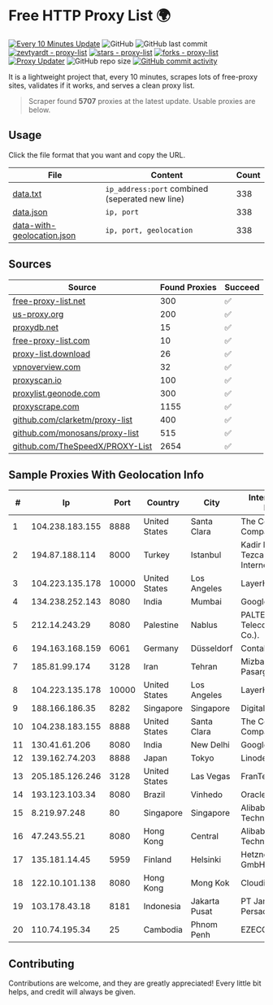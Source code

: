 
# Free HTTP Proxy List 🌍

[![Every 10 Minutes Update](https://github.com/mertguvencli/http-proxy-list/actions/workflows/main.yml/badge.svg?branch=main)](https://github.com/mertguvencli/http-proxy-list/actions/workflows/main.yml)
![GitHub](https://img.shields.io/github/license/mertguvencli/http-proxy-list)
![GitHub last commit](https://img.shields.io/github/last-commit/mertguvencli/http-proxy-list)
[![zevtyardt - proxy-list](https://img.shields.io/static/v1?label=zevtyardt&message=proxy-list&color=blue&logo=github)](https://github.com/zevtyardt/proxy-list "Go to GitHub repo")
[![stars - proxy-list](https://img.shields.io/github/stars/zevtyardt/proxy-list?style=social)](https://github.com/zevtyardt/proxy-list)
[![forks - proxy-list](https://img.shields.io/github/forks/zevtyardt/proxy-list?style=social)](https://github.com/zevtyardt/proxy-list)
[![Proxy Updater](https://github.com/zevtyardt/proxy-list/workflows/Proxy%20Updater/badge.svg)](https://github.com/zevtyardt/proxy-list/actions?query=workflow:"Proxy+Updater")
![GitHub repo size](https://img.shields.io/github/repo-size/zevtyardt/proxy-list)
[![GitHub commit activity](https://img.shields.io/github/commit-activity/m/zevtyardt/proxy-list?logo=commits)](https://github.com/zevtyardt/proxy-list/commits/main)

It is a lightweight project that, every 10 minutes, scrapes lots of free-proxy sites, validates if it works, and serves a clean proxy list.

> Scraper found **5707** proxies at the latest update. Usable proxies are below.

## Usage

Click the file format that you want and copy the URL.

|File|Content|Count|
|----|-------|-----|
|[data.txt](https://raw.githubusercontent.com/mertguvencli/http-proxy-list/main/proxy-list/data.txt)|`ip_address:port` combined (seperated new line)|338|
|[data.json](https://raw.githubusercontent.com/mertguvencli/http-proxy-list/main/proxy-list/data.json)|`ip, port`|338|
|[data-with-geolocation.json](https://raw.githubusercontent.com/mertguvencli/http-proxy-list/main/proxy-list/data-with-geolocation.json)|`ip, port, geolocation`|338|

## Sources

|Source|Found Proxies|Succeed|
|------|-------------|-------|
|[free-proxy-list.net](https://free-proxy-list.net)|300|✅|
|[us-proxy.org](https://www.us-proxy.org)|200|✅|
|[proxydb.net](http://proxydb.net)|15|✅|
|[free-proxy-list.com](https://free-proxy-list.com/?page=&port=&type%5B%5D=http&type%5B%5D=https&up_time=0&search=Search)|10|✅|
|[proxy-list.download](https://www.proxy-list.download/HTTP)|26|✅|
|[vpnoverview.com](https://vpnoverview.com/privacy/anonymous-browsing/free-proxy-servers)|32|✅|
|[proxyscan.io](https://www.proxyscan.io)|100|✅|
|[proxylist.geonode.com](https://proxylist.geonode.com/api/proxy-list?limit=300&page=1&sort_by=lastChecked&sort_type=desc&protocols=http,https)|300|✅|
|[proxyscrape.com](https://api.proxyscrape.com/v2/?request=displayproxies&protocol=http&timeout=10000&country=all&ssl=all&anonymity=all)|1155|✅|
|[github.com/clarketm/proxy-list](https://raw.githubusercontent.com/clarketm/proxy-list/master/proxy-list-raw.txt)|400|✅|
|[github.com/monosans/proxy-list](https://raw.githubusercontent.com/monosans/proxy-list/main/proxies/http.txt)|515|✅|
|[github.com/TheSpeedX/PROXY-List](https://raw.githubusercontent.com/TheSpeedX/PROXY-List/master/http.txt)|2654|✅|


## Sample Proxies With Geolocation Info

|#|Ip|Port|Country|City|Internet Service Provider|
|-|--|----|-------|----|-------------------------|
|1|104.238.183.155|8888|United States|Santa Clara|The Constant Company|
|2|194.87.188.114|8000|Turkey|Istanbul|Kadir Huseyin Tezcan Nosspeed Internet Teknolojileri|
|3|104.223.135.178|10000|United States|Los Angeles|LayerHost|
|4|134.238.252.143|8080|India|Mumbai|Google LLC|
|5|212.14.243.29|8080|Palestine|Nablus|PALTEL (Palestine Telecommunications Co.).|
|6|194.163.168.159|6061|Germany|Düsseldorf|Contabo GmbH|
|7|185.81.99.174|3128|Iran|Tehran|Mizban Dade Pasargad|
|8|104.223.135.178|10000|United States|Los Angeles|LayerHost|
|9|188.166.186.35|8282|Singapore|Singapore|DigitalOcean, LLC|
|10|104.238.183.155|8888|United States|Santa Clara|The Constant Company|
|11|130.41.61.206|8080|India|New Delhi|Google LLC|
|12|139.162.74.203|8888|Japan|Tokyo|Linode, LLC|
|13|205.185.126.246|3128|United States|Las Vegas|FranTech Solutions|
|14|193.123.103.34|8080|Brazil|Vinhedo|Oracle Corporation|
|15|8.219.97.248|80|Singapore|Singapore|Alibaba (US) Technology Co., Ltd.|
|16|47.243.55.21|8080|Hong Kong|Central|Alibaba (US) Technology Co., Ltd.|
|17|135.181.14.45|5959|Finland|Helsinki|Hetzner Online GmbH|
|18|122.10.101.138|8080|Hong Kong|Mong Kok|Cloudie Limited|
|19|103.178.43.18|8181|Indonesia|Jakarta Pusat|PT Jaring Solusi Persada|
|20|110.74.195.34|25|Cambodia|Phnom Penh|EZECOM limited|



## Contributing

Contributions are welcome, and they are greatly appreciated! Every
little bit helps, and credit will always be given.

